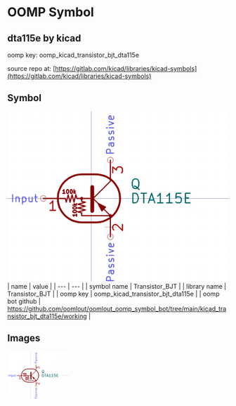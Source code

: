 # OOMP Symbol  
## dta115e  by kicad  
  
oomp key: oomp_kicad_transistor_bjt_dta115e  
  
source repo at: [https://gitlab.com/kicad/libraries/kicad-symbols](https://gitlab.com/kicad/libraries/kicad-symbols)  
## Symbol  
  
[![working.png](working_600.png)](working.png)  
| name | value | 
| --- | --- | 
| symbol name | Transistor_BJT | 
| library name | Transistor_BJT | 
| oomp key | oomp_kicad_transistor_bjt_dta115e | 
| oomp bot github | https://github.com/oomlout/oomlout_oomp_symbol_bot/tree/main/kicad_transistor_bjt_dta115e/working | 
## Images  
  
[![working.png](working_140.png)](working.png)  
